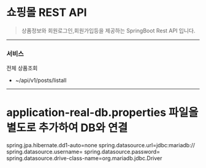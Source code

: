 # 쇼핑몰 REST API
> 상품정보와 회원로그인,회원가입등을 제공하는 SpringBoot Rest API 입니다. 
----------------------------------------
### 서비스
전체 상품조회
- ~/api/v1/posts/listall 


-------------------------------------
# application-real-db.properties 파일을 별도로 추가하여 DB와 연결
spring.jpa.hibernate.dd1-auto=none
spring.datasource.url=jdbc:mariadb://
spring.datasource.username=
spring.datasource.password=
spring.datasource.drive-class-name=org.mariadb.jdbc.Driver